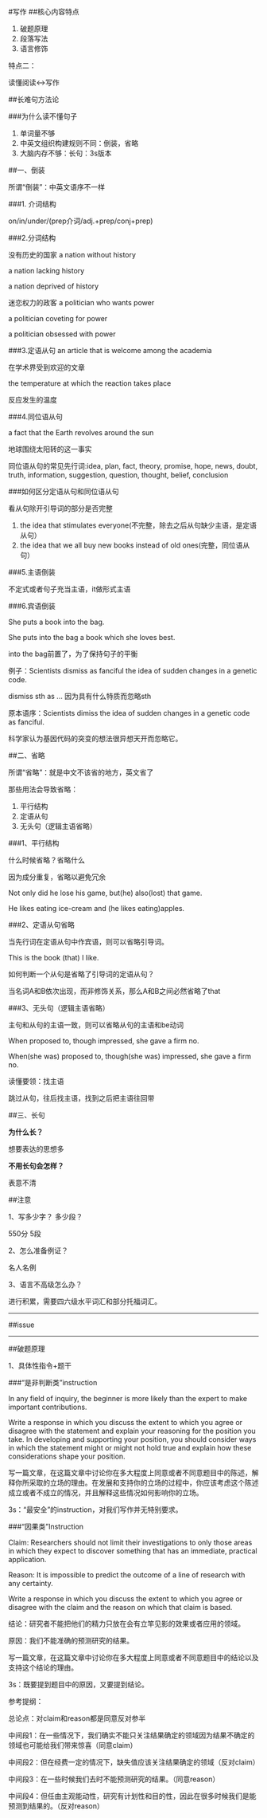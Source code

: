 #写作
##核心内容特点


1. 破题原理
2. 段落写法
3. 语言修饰

特点二：

读懂阅读<->写作

##长难句方法论

###为什么读不懂句子

1. 单词量不够
2. 中英文组织构建规则不同：倒装，省略
3. 大脑内存不够：长句：3s版本

##一、倒装

所谓“倒装”：中英文语序不一样

###1. 介词结构

on/in/under/(prep介词/adj.+prep/conj+prep)

###2.分词结构

没有历史的国家 a nation without history

a nation lacking history

a nation deprived of history

迷恋权力的政客 a politician who wants power

a politician coveting for power

a politician obsessed with power

###3.定语从句
an article that is welcome among the academia

在学术界受到欢迎的文章

the temperature at which the reaction takes place

反应发生的温度

###4.同位语从句

a fact that the Earth revolves around the sun

地球围绕太阳转的这一事实

同位语从句的常见先行词:idea, plan, fact, theory, promise, hope, news, doubt, truth, information, suggestion, question, thought, belief, conclusion

###如何区分定语从句和同位语从句

看从句除开引导词的部分是否完整

1. the idea that stimulates everyone(不完整，除去之后从句缺少主语，是定语从句）
2. the idea that we all buy new books instead of old ones(完整，同位语从句）

###5.主语倒装

不定式或者句子充当主语，it做形式主语

###6.宾语倒装

She puts a book into the bag.

She puts into the bag a book which she loves best.

into the bag前置了，为了保持句子的平衡

例子：Scientists dismiss as fanciful the idea of sudden changes in a genetic code.

dismiss sth as ... 因为具有什么特质而忽略sth

原本语序：Scientists dimiss the idea of sudden changes in a genetic code as fanciful.

科学家认为基因代码的突变的想法很异想天开而忽略它。

##二、省略

所谓“省略”：就是中文不该省的地方，英文省了

那些用法会导致省略：

1. 平行结构
2. 定语从句
3. 无头句（逻辑主语省略）

###1、平行结构

什么时候省略？省略什么

因为成分重复，省略以避免冗余

Not only did he lose his game, but(he) also(lost) that game.

He likes eating ice-cream and (he likes eating)apples.

###2、定语从句省略

当先行词在定语从句中作宾语，则可以省略引导词。

This is the book (that) I like.

如何判断一个从句是省略了引导词的定语从句？

当名词A和B依次出现，而非修饰关系，那么A和B之间必然省略了that

###3、无头句（逻辑主语省略）

主句和从句的主语一致，则可以省略从句的主语和be动词

When proposed to, though impressed, she gave a firm no.

When(she was) proposed to, though(she was) impressed, she gave a firm no.

读懂要领：找主语

跳过从句，往后找主语，找到之后把主语往回带

##三、长句

**为什么长？**

想要表达的思想多

**不用长句会怎样？**

表意不清

##注意

1、写多少字？ 多少段？

550分 5段

2、怎么准备例证？

名人名例

3、语言不高级怎么办？

进行积累，需要四六级水平词汇和部分托福词汇。

***

##issue

***

##破题原理

1、具体性指令+题干

###“是非判断类”instruction

In any field of inquiry, the beginner is more likely than the expert to make important contributions.  Write a response in which you discuss the extent to which you agree or disagree with the statement and explain your reasoning for the position you take. In developing and supporting your position, you should consider ways in which the statement might or might not hold true and explain how these considerations shape your position.

写一篇文章，在这篇文章中讨论你在多大程度上同意或者不同意题目中的陈述，解释你所采取的立场的理由。在发展和支持你的立场的过程中，你应该考虑这个陈述成立或者不成立的情况，并且解释这些情况如何影响你的立场。

3s：“最安全”的instruction，对我们写作并无特别要求。

###“因果类”Instruction

Claim: Researchers should not limit their investigations to only those areas in which they expect to discover something that has an immediate, practical application.
Reason: It is impossible to predict the outcome of a line of research with any certainty. Write a response in which you discuss the extent to which you agree or disagree with the claim and the reason on which that claim is based.

结论：研究者不能把他们的精力只放在会有立竿见影的效果或者应用的领域。

原因：我们不能准确的预测研究的结果。

写一篇文章，在这篇文章中讨论你在多大程度上同意或者不同意题目中的结论以及支持这个结论的理由。

3s：既要提到题目中的原因，又要提到结论。

参考提纲：

总论点：对claim和reason都是同意反对参半

中间段1：在一些情况下，我们确实不能只关注结果确定的领域因为结果不确定的领域也可能给我们带来惊喜（同意claim）

中间段2：但在经费一定的情况下，缺失值应该关注结果确定的领域（反对claim）

中间段3：在一些时候我们去时不能预测研究的结果。（同意reason）

中间段4：但任由主观能动性，研究有计划性和目的性，因此在很多时候我们是能预测到结果的。（反对reason）


